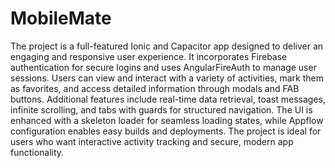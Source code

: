 # MobileMate

The project is a full-featured Ionic and Capacitor app designed to deliver an engaging and responsive user experience. It incorporates Firebase authentication for secure logins and uses AngularFireAuth to manage user sessions. Users can view and interact with a variety of activities, mark them as favorites, and access detailed information through modals and FAB buttons. Additional features include real-time data retrieval, toast messages, infinite scrolling, and tabs with guards for structured navigation. The UI is enhanced with a skeleton loader for seamless loading states, while Appflow configuration enables easy builds and deployments. The project is ideal for users who want interactive activity tracking and secure, modern app functionality.
